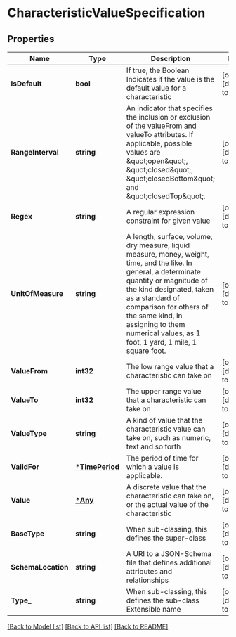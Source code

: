 # CharacteristicValueSpecification

## Properties
Name | Type | Description | Notes
------------ | ------------- | ------------- | -------------
**IsDefault** | **bool** | If true, the Boolean Indicates if the value is the default value for a characteristic | [optional] [default to null]
**RangeInterval** | **string** | An indicator that specifies the inclusion or exclusion of the valueFrom and valueTo attributes. If applicable, possible values are \&quot;open\&quot;, \&quot;closed\&quot;, \&quot;closedBottom\&quot; and \&quot;closedTop\&quot;. | [optional] [default to null]
**Regex** | **string** | A regular expression constraint for given value | [optional] [default to null]
**UnitOfMeasure** | **string** | A length, surface, volume, dry measure, liquid measure, money, weight, time, and the like. In general, a determinate quantity or magnitude of the kind designated, taken as a standard of comparison for others of the same kind, in assigning to them numerical values, as 1 foot, 1 yard, 1 mile, 1 square foot. | [optional] [default to null]
**ValueFrom** | **int32** | The low range value that a characteristic can take on | [optional] [default to null]
**ValueTo** | **int32** | The upper range value that a characteristic can take on | [optional] [default to null]
**ValueType** | **string** | A kind of value that the characteristic value can take on, such as numeric, text and so forth | [optional] [default to null]
**ValidFor** | [***TimePeriod**](TimePeriod.md) | The period of time for which a value is applicable. | [optional] [default to null]
**Value** | [***Any**](Any.md) | A discrete value that the characteristic can take on, or the actual value of the characteristic | [optional] [default to null]
**BaseType** | **string** | When sub-classing, this defines the super-class | [optional] [default to null]
**SchemaLocation** | **string** | A URI to a JSON-Schema file that defines additional attributes and relationships | [optional] [default to null]
**Type_** | **string** | When sub-classing, this defines the sub-class Extensible name | [optional] [default to null]

[[Back to Model list]](../README.md#documentation-for-models) [[Back to API list]](../README.md#documentation-for-api-endpoints) [[Back to README]](../README.md)


